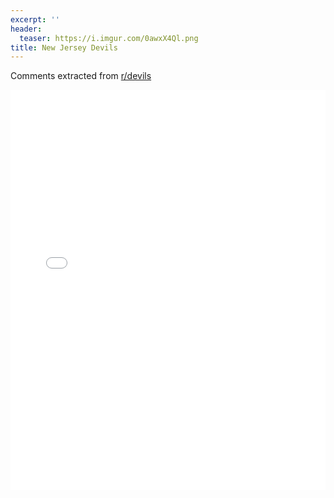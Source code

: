 ```yaml
---
excerpt: ''
header:
  teaser: https://i.imgur.com/0awxX4Ql.png
title: New Jersey Devils
---
```


Comments extracted from [r/devils](https://reddit.com/r/devils)
<iframe id="igraph" scrolling="no" style="border:none;" seamless="seamless" src="/plots/NHL/NJD.html" height="640" width="100%"></iframe>